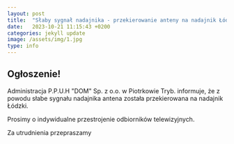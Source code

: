 ```yaml
---
layout: post
title:  "Słaby sygnał nadajnika - przekierowanie anteny na nadajnik Łódzki"
date:   2023-10-21 11:15:43 +0200
categories: jekyll update
image: /assets/img/1.jpg
type: info
---
```


<h2>Ogłoszenie!</h2>
<p>
Administracja P.P.U.H "DOM" Sp. z o.o. w Piotrkowie Tryb. informuje, że z powodu słabe sygnału nadajnika
antena została przekierowana na nadajnik Łódzki.
</p>
<p>
Prosimy o indywidualne przestrojenie odbiorników telewizyjnych.
</p>

<p class="strong">Za utrudnienia przepraszamy</p>
